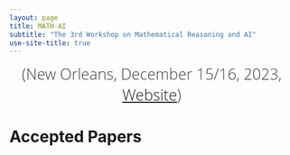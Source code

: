 ```yaml
---
layout: page
title: MATH-AI
subtitle: "The 3rd Workshop on Mathematical Reasoning and AI"
use-site-title: true
---
```

<div class="venue" style="font-size: 27px; display: block; font-family: 'Open Sans', 'Helvetica Neue', Helvetica, Arial, sans-serif; font-weight: 300; color: #404040; text-align: center;">
  <!-- (NeurIPS 2023 Workshop: <a href="https://neurips.cc/Conferences/2023" target="_blank">Website</a>) <br> -->
  (New Orleans, December 15/16, 2023, <a href="https://neurips.cc/Conferences/2023" target="_blank">Website</a>)
</div>

# Accepted Papers

